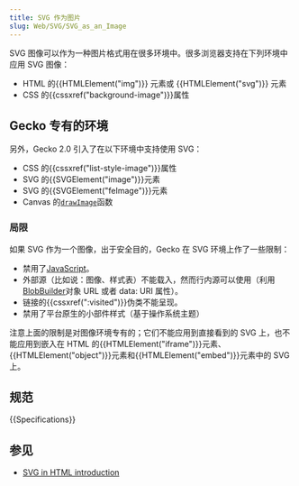```yaml
---
title: SVG 作为图片
slug: Web/SVG/SVG_as_an_Image
---
```


SVG 图像可以作为一种图片格式用在很多环境中。很多浏览器支持在下列环境中应用 SVG 图像：

- HTML 的{{HTMLElement("img")}} 元素或 {{HTMLElement("svg")}} 元素
- CSS 的{{cssxref("background-image")}}属性

## Gecko 专有的环境

另外，Gecko 2.0 引入了在以下环境中支持使用 SVG：

- CSS 的{{cssxref("list-style-image")}}属性
- SVG 的{{SVGElement("image")}}元素
- SVG 的{{SVGElement("feImage")}}元素
- Canvas 的[`drawImage`](/zh-CN/docs/HTML/Canvas/Tutorial/Using_images#drawImage)函数

### 局限

如果 SVG 作为一个图像，出于安全目的，Gecko 在 SVG 环境上作了一些限制：

- 禁用了[JavaScript](/zh-CN/docs/JavaScript)。
- 外部源（比如说：图像、样式表）不能载入，然而行内源可以使用（利用[BlobBuilder](/zh-CN/docs/DOM/BlobBuilder)对象 URL 或者 data: URI 属性）。
- 链接的{{cssxref(":visited")}}伪类不能呈现。
- 禁用了平台原生的小部件样式（基于操作系统主题）

注意上面的限制是对图像环境专有的；它们不能应用到直接看到的 SVG 上，也不能应用到嵌入在 HTML 的{{HTMLElement("iframe")}}元素、{{HTMLElement("object")}}元素和{{HTMLElement("embed")}}元素中的 SVG 上。

## 规范

{{Specifications}}

## 参见

- [SVG in HTML introduction](/zh-CN/docs/SVG_In_HTML_Introduction)
